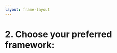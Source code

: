 ```yaml
---
layout: frame-layout
---
```


# 2. Choose your preferred framework:

<RadioGroup>

<RadioCard href="vite" label="Vite" icon="https://cdn.svgporn.com/logos/vitejs.svg" />
<RadioCard href="next" label="Next.js" icon="https://cdn.svgporn.com/logos/nextjs-icon.svg" />
<RadioCard href="remix" label="Remix" icon="https://cdn.svgporn.com/logos/remix-icon.svg" />

</RadioGroup>